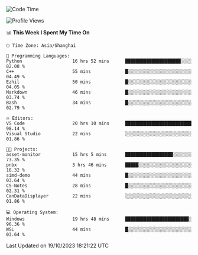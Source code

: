 <!--START_SECTION:waka-->
![Code Time](http://img.shields.io/badge/Code%20Time-1%2C313%20hrs%2041%20mins-blue)

![Profile Views](http://img.shields.io/badge/Profile%20Views-2-blue)

📊 **This Week I Spent My Time On** 

```text
🕑︎ Time Zone: Asia/Shanghai

💬 Programming Languages: 
Python                   16 hrs 52 mins      █████████████████████░░░░   82.08 % 
C++                      55 mins             █░░░░░░░░░░░░░░░░░░░░░░░░   04.49 % 
Ezhil                    50 mins             █░░░░░░░░░░░░░░░░░░░░░░░░   04.05 % 
Markdown                 46 mins             █░░░░░░░░░░░░░░░░░░░░░░░░   03.74 % 
Bash                     34 mins             █░░░░░░░░░░░░░░░░░░░░░░░░   02.79 % 

🔥 Editors: 
VS Code                  20 hrs 10 mins      █████████████████████████   98.14 % 
Visual Studio            22 mins             ░░░░░░░░░░░░░░░░░░░░░░░░░   01.86 % 

🐱‍💻 Projects: 
asset-monitor            15 hrs 5 mins       ██████████████████░░░░░░░   73.35 % 
pnbx                     3 hrs 46 mins       █████░░░░░░░░░░░░░░░░░░░░   18.32 % 
simd-demo                44 mins             █░░░░░░░░░░░░░░░░░░░░░░░░   03.64 % 
CS-Notes                 28 mins             █░░░░░░░░░░░░░░░░░░░░░░░░   02.31 % 
CanDataDisplayer         22 mins             ░░░░░░░░░░░░░░░░░░░░░░░░░   01.86 % 

💻 Operating System: 
Windows                  19 hrs 48 mins      ████████████████████████░   96.36 % 
WSL                      44 mins             █░░░░░░░░░░░░░░░░░░░░░░░░   03.64 % 
```


 Last Updated on 19/10/2023 18:21:22 UTC
<!--END_SECTION:waka-->